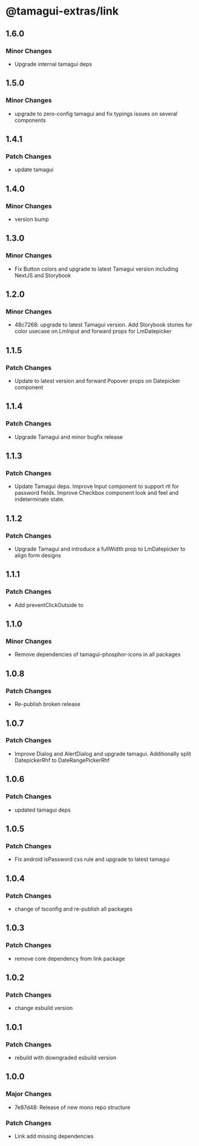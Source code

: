 # @tamagui-extras/link

## 1.6.0

### Minor Changes

- Upgrade internal tamagui deps

## 1.5.0

### Minor Changes

- upgrade to zero-config tamagui and fix typings issues on several components

## 1.4.1

### Patch Changes

- update tamagui

## 1.4.0

### Minor Changes

- version bump

## 1.3.0

### Minor Changes

- Fix Button colors and upgrade to latest Tamagui version including NextJS and Storybook

## 1.2.0

### Minor Changes

- 48c7268: upgrade to latest Tamagui version. Add Storybook stories for color usecase on LmInput and forward props for LmDatepicker

## 1.1.5

### Patch Changes

- Update to latest version and forward Popover props on Datepicker component

## 1.1.4

### Patch Changes

- Upgrade Tamagui and minor bugfix release

## 1.1.3

### Patch Changes

- Update Tamagui deps. Improve Input component to support rtl for password fields. Improve Checkbox component look and feel and indeterminate state.

## 1.1.2

### Patch Changes

- Upgrade Tamagui and introduce a fullWidth prop to LmDatepicker to align form designs

## 1.1.1

### Patch Changes

- Add preventClickOutside to <Dialog/> and improve style of Autocomplete

## 1.1.0

### Minor Changes

- Remove dependencies of tamagui-phosphor-icons in all packages

## 1.0.8

### Patch Changes

- Re-publish broken release

## 1.0.7

### Patch Changes

- Improve Dialog and AlertDialog and upgrade tamagui. Additionally split DatepickerRhf to DateRangePickerRhf

## 1.0.6

### Patch Changes

- updated tamagui deps

## 1.0.5

### Patch Changes

- Fix android isPassword css rule and upgrade to latest tamagui

## 1.0.4

### Patch Changes

- change of tsconfig and re-publish all packages

## 1.0.3

### Patch Changes

- remove core dependency from link package

## 1.0.2

### Patch Changes

- change esbuild version

## 1.0.1

### Patch Changes

- rebuild with downgraded esbuild version

## 1.0.0

### Major Changes

- 7e87d48: Release of new mono repo structure

### Patch Changes

- Link add missing dependencies
